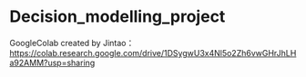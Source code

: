 # Decision_modelling_project


GoogleColab created by Jintao：
https://colab.research.google.com/drive/1DSygwU3x4Nl5o2Zh6vwGHrJhLHa92AMM?usp=sharing
